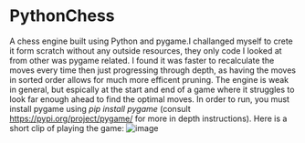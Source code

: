 # PythonChess
A chess engine built using Python and pygame.I challanged myself to crete it form scratch without any outside resources, they only code I looked at from other was pygame related. I found it was faster to recalculate the moves every time then just progressing through depth, as having the moves in sorted order allows for much more efficent pruning. The engine is weak in general, but espically at the start and end of a game where it struggles to look far enough ahead to find the optimal moves. In order to run, you must install pygame using *pip install pygame* (consult https://pypi.org/project/pygame/ for more in depth instructions).
Here is a short clip of playing the game:
![image](https://user-images.githubusercontent.com/99204234/215834988-11f8baad-db52-4bb3-8cfa-ea390aa75444.png)

